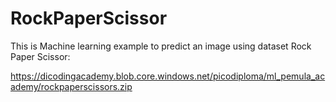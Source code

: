 # RockPaperScissor
This is Machine learning example to predict an image using dataset Rock Paper Scissor:

https://dicodingacademy.blob.core.windows.net/picodiploma/ml_pemula_academy/rockpaperscissors.zip

